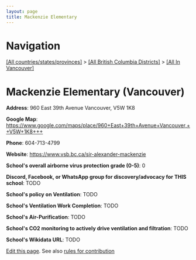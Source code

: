 ```yaml
---
layout: page
title: Mackenzie Elementary
---
```

# Navigation

[[All countries/states/provinces]](../../..) > [[All British Columbia Districts]](../..) > [[All In Vancouver]](..)

# Mackenzie Elementary (Vancouver)

**Address**: 960 East 39th Avenue Vancouver,  V5W 1K8

**Google Map**: <https://www.google.com/maps/place/960+East+39th+Avenue+Vancouver,++V5W+1K8+++>

**Phone**: 604-713-4799

**Website**: <https://www.vsb.bc.ca/sir-alexander-mackenzie>

**School's overall airborne virus protection grade (0-5)**: 0

**Discord, Facebook, or WhatsApp group for discovery/advocacy for THIS school**: TODO

**School's policy on Ventilation**: TODO

**School's Ventilation Work Completion**: TODO

**School's Air-Purification**: TODO

**School's CO2 monitoring to actively drive ventilation and filtration**: TODO

**School's Wikidata URL**: TODO


[Edit this page](https://github.com/ventilate-schools/BC/edit/main/././Vancouver/Mackenzie_Elementary.md). See also [rules for contribution](../../../contribution-rules/)